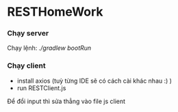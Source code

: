 # RESTHomeWork

### Chạy server

Chạy lệnh: _./gradlew bootRun_

### Chạy client

- install axios (tuỳ từng IDE sẽ có cách cài khác nhau :) )
- run RESTClient.js

Để đổi input thì sửa thẳng vào file js client
